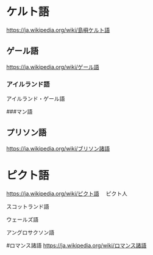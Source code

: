 
# ケルト語
https://ja.wikipedia.org/wiki/島嶼ケルト語

## ゲール語
https://ja.wikipedia.org/wiki/ゲール語

### アイルランド語
アイルランド・ゲール語

###マン語




## プリソン語
https://ja.wikipedia.org/wiki/ブリソン諸語


# ピクト語
https://ja.wikipedia.org/wiki/ピクト語
　ピクト人

スコットランド語

ウェールズ語

アングロサクソン語



#ロマンス諸語
https://ja.wikipedia.org/wiki/ロマンス諸語
